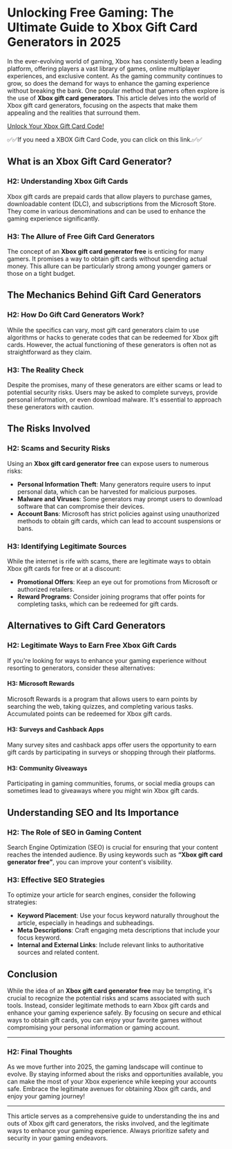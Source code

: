 # Unlocking Free Gaming: The Ultimate Guide to Xbox Gift Card Generators in 2025

In the ever-evolving world of gaming, Xbox has consistently been a leading platform, offering players a vast library of games, online multiplayer experiences, and exclusive content. As the gaming community continues to grow, so does the demand for ways to enhance the gaming experience without breaking the bank. One popular method that gamers often explore is the use of **Xbox gift card generators**. This article delves into the world of Xbox gift card generators, focusing on the aspects that make them appealing and the realities that surround them.

[Unlock Your Xbox Gift Card Code!](https://tinyurl.com/ynxbz8dh)

✅✅If you need a XBOX Gift Card Code, you can click on this link.✅✅


## What is an Xbox Gift Card Generator?

### H2: Understanding Xbox Gift Cards

Xbox gift cards are prepaid cards that allow players to purchase games, downloadable content (DLC), and subscriptions from the Microsoft Store. They come in various denominations and can be used to enhance the gaming experience significantly.

### H3: The Allure of Free Gift Card Generators

The concept of an **Xbox gift card generator free** is enticing for many gamers. It promises a way to obtain gift cards without spending actual money. This allure can be particularly strong among younger gamers or those on a tight budget.

## The Mechanics Behind Gift Card Generators

### H2: How Do Gift Card Generators Work?

While the specifics can vary, most gift card generators claim to use algorithms or hacks to generate codes that can be redeemed for Xbox gift cards. However, the actual functioning of these generators is often not as straightforward as they claim.

### H3: The Reality Check

Despite the promises, many of these generators are either scams or lead to potential security risks. Users may be asked to complete surveys, provide personal information, or even download malware. It's essential to approach these generators with caution.

## The Risks Involved

### H2: Scams and Security Risks

Using an **Xbox gift card generator free** can expose users to numerous risks:

- **Personal Information Theft**: Many generators require users to input personal data, which can be harvested for malicious purposes.
- **Malware and Viruses**: Some generators may prompt users to download software that can compromise their devices.
- **Account Bans**: Microsoft has strict policies against using unauthorized methods to obtain gift cards, which can lead to account suspensions or bans.

### H3: Identifying Legitimate Sources

While the internet is rife with scams, there are legitimate ways to obtain Xbox gift cards for free or at a discount:

- **Promotional Offers**: Keep an eye out for promotions from Microsoft or authorized retailers.
- **Reward Programs**: Consider joining programs that offer points for completing tasks, which can be redeemed for gift cards.

## Alternatives to Gift Card Generators

### H2: Legitimate Ways to Earn Free Xbox Gift Cards

If you're looking for ways to enhance your gaming experience without resorting to generators, consider these alternatives:

#### H3: Microsoft Rewards

Microsoft Rewards is a program that allows users to earn points by searching the web, taking quizzes, and completing various tasks. Accumulated points can be redeemed for Xbox gift cards.

#### H3: Surveys and Cashback Apps

Many survey sites and cashback apps offer users the opportunity to earn gift cards by participating in surveys or shopping through their platforms.

#### H3: Community Giveaways

Participating in gaming communities, forums, or social media groups can sometimes lead to giveaways where you might win Xbox gift cards.

## Understanding SEO and Its Importance

### H2: The Role of SEO in Gaming Content

Search Engine Optimization (SEO) is crucial for ensuring that your content reaches the intended audience. By using keywords such as **“Xbox gift card generator free”**, you can improve your content's visibility.

### H3: Effective SEO Strategies

To optimize your article for search engines, consider the following strategies:

- **Keyword Placement**: Use your focus keyword naturally throughout the article, especially in headings and subheadings.
- **Meta Descriptions**: Craft engaging meta descriptions that include your focus keyword.
- **Internal and External Links**: Include relevant links to authoritative sources and related content.

## Conclusion

While the idea of an **Xbox gift card generator free** may be tempting, it's crucial to recognize the potential risks and scams associated with such tools. Instead, consider legitimate methods to earn Xbox gift cards and enhance your gaming experience safely. By focusing on secure and ethical ways to obtain gift cards, you can enjoy your favorite games without compromising your personal information or gaming account.

---

### H2: Final Thoughts

As we move further into 2025, the gaming landscape will continue to evolve. By staying informed about the risks and opportunities available, you can make the most of your Xbox experience while keeping your accounts safe. Embrace the legitimate avenues for obtaining Xbox gift cards, and enjoy your gaming journey! 

---

This article serves as a comprehensive guide to understanding the ins and outs of Xbox gift card generators, the risks involved, and the legitimate ways to enhance your gaming experience. Always prioritize safety and security in your gaming endeavors.
